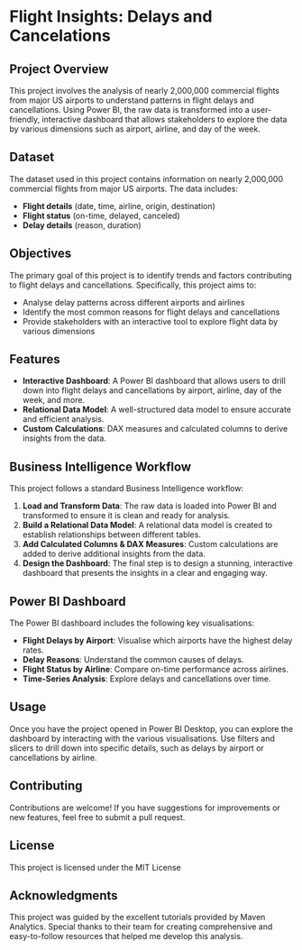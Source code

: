# Flight Insights: Delays and Cancelations
## Project Overview
This project involves the analysis of nearly 2,000,000 commercial flights from major US airports to understand patterns in flight delays and cancellations. Using Power BI, the raw data is transformed into a user-friendly, interactive dashboard that allows stakeholders to explore the data by various dimensions such as airport, airline, and day of the week.
## Dataset
The dataset used in this project contains information on nearly 2,000,000 commercial flights from major US airports. The data includes:

- **Flight details** (date, time, airline, origin, destination)
- **Flight status** (on-time, delayed, canceled)
- **Delay details** (reason, duration)

## Objectives
The primary goal of this project is to identify trends and factors contributing to flight delays and cancellations. Specifically, this project aims to:

- Analyse delay patterns across different airports and airlines
- Identify the most common reasons for flight delays and cancellations
- Provide stakeholders with an interactive tool to explore flight data by various dimensions

## Features
- **Interactive Dashboard**: A Power BI dashboard that allows users to drill down into flight delays and cancellations by airport, airline, day of the week, and more.
- **Relational Data Model**: A well-structured data model to ensure accurate and efficient analysis.
- **Custom Calculations**: DAX measures and calculated columns to derive insights from the data.

## Business Intelligence Workflow
This project follows a standard Business Intelligence workflow:

1. **Load and Transform Data**: The raw data is loaded into Power BI and transformed to ensure it is clean and ready for analysis.
2. **Build a Relational Data Model**: A relational data model is created to establish relationships between different tables.
3. **Add Calculated Columns & DAX Measures**: Custom calculations are added to derive additional insights from the data.
4. **Design the Dashboard**: The final step is to design a stunning, interactive dashboard that presents the insights in a clear and engaging way.


## Power BI Dashboard

The Power BI dashboard includes the following key visualisations:

- **Flight Delays by Airport**: Visualise which airports have the highest delay rates.
- **Delay Reasons**: Understand the common causes of delays.
- **Flight Status by Airline**: Compare on-time performance across airlines.
- **Time-Series Analysis**: Explore delays and cancellations over time.

## Usage
Once you have the project opened in Power BI Desktop, you can explore the dashboard by interacting with the various visualisations. Use filters and slicers to drill down into specific details, such as delays by airport or cancellations by airline.

## Contributing
Contributions are welcome! If you have suggestions for improvements or new features, feel free to submit a pull request.

## License
This project is licensed under the MIT License 

## Acknowledgments
This project was guided by the excellent tutorials provided by Maven Analytics. Special thanks to their team for creating comprehensive and easy-to-follow resources that helped me develop this analysis.
